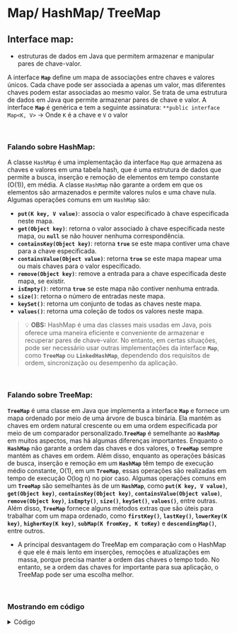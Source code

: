 # Map/ HashMap/ TreeMap

## Interface map:
* estruturas de dados em Java que permitem armazenar e manipular pares de chave-valor.

A interface **`Map`** define um mapa de associações entre chaves e valores únicos. Cada chave pode ser associada a apenas um valor, mas diferentes chaves podem estar associadas ao mesmo valor. Se trata de uma estrutura de dados em Java que permite armazenar pares de chave e valor. A interface **`Map`** é genérica e tem a seguinte assinatura: `**public interface Map<K, V>` → Onde `K` é a chave e `V` o valor

<br>

### Falando sobre HashMap:
A classe `HashMap` é uma implementação da interface `Map` que armazena as chaves e valores em uma tabela hash, que é uma estrutura de dados que permite a busca, inserção e remoção de elementos em tempo constante (O(1)), em média. A classe `HashMap` não garante a ordem em que os elementos são armazenados e permite valores nulos e uma chave nula. Algumas operações comuns em um `HashMap` são:

- **`put(K key, V value)`**: associa o valor especificado à chave especificada neste mapa.
- **`get(Object key)`**: retorna o valor associado à chave especificada neste mapa, ou **`null`** se não houver nenhuma correspondência.
- **`containsKey(Object key)`**: retorna **`true`** se este mapa contiver uma chave para a chave especificada.
- **`containsValue(Object value)`**: retorna **`true`** se este mapa mapear uma ou mais chaves para o valor especificado.
- **`remove(Object key)`**: remove a entrada para a chave especificada deste mapa, se existir.
- **`isEmpty()`**: retorna **`true`** se este mapa não contiver nenhuma entrada.
- **`size()`**: retorna o número de entradas neste mapa.
- **`keySet()`**: retorna um conjunto de todas as chaves neste mapa.
- **`values()`**: retorna uma coleção de todos os valores neste mapa.


>💡 **OBS:** HashMap é uma das classes mais usadas em Java, pois oferece uma maneira eficiente e conveniente de armazenar e recuperar pares de chave-valor. No entanto, em certas situações, pode ser necessário usar outras implementações da interface **`Map`**, como **`TreeMap`** ou **`LinkedHashMap`**, dependendo dos requisitos de ordem, sincronização ou desempenho da aplicação.

<br>

### Falando sobre TreeMap:
**`TreeMap`** é uma classe em Java que implementa a interface **`Map`** e fornece um mapa ordenado por meio de uma árvore de busca binária. Ela mantém as chaves em ordem natural crescente ou em uma ordem especificada por meio de um comparador personalizado.**`TreeMap`** é semelhante ao **`HashMap`** em muitos aspectos, mas há algumas diferenças importantes. Enquanto o **`HashMap`** não garante a ordem das chaves e dos valores, o **`TreeMap`** sempre mantém as chaves em ordem. Além disso, enquanto as operações básicas de busca, inserção e remoção em um **`HashMap`** têm tempo de execução médio constante, O(1), em um **`TreeMap`**, essas operações são realizadas em tempo de execução O(log n) no pior caso. Algumas operações comuns em um **`TreeMap`** são semelhantes às de um **`HashMap`**, como **`put(K key, V value)`**, **`get(Object key)`**, **`containsKey(Object key)`**, **`containsValue(Object value)`**, **`remove(Object key)`**, **`isEmpty()`**, **`size()`**, **`keySet()`**, **`values()`**, entre outras. Além disso, **`TreeMap`** fornece alguns métodos extras que são úteis para trabalhar com um mapa ordenado, como **`firstKey()`**, **`lastKey()`**, **`lowerKey(K key)`**, **`higherKey(K key)`**, **`subMap(K fromKey, K toKey)`** e **`descendingMap()`**, entre outros.

* A principal desvantagem do TreeMap em comparação com o HashMap é que ele é mais lento em inserções, remoções e atualizações em massa, porque precisa manter a ordem das chaves o tempo todo. No entanto, se a ordem das chaves for importante para sua aplicação, o TreeMap pode ser uma escolha melhor.

<br>

### Mostrando em código

<details>
<summary>Código</summary>

```java
//Class "main"
package com.projeto.Map;

import java.util.ArrayList;
import java.util.HashMap;
import java.util.List;
import java.util.Map;

public class Main {
    public static void main(String[] args) {

        //Criando map (chave, valor) de "aluno"
        Map<String, String> aluno = new HashMap<>();
        aluno.put("Name", "João");
        aluno.put("idade", "17");
        aluno.put("Media", "8.5");
        aluno.put("Turma", "3A");

        System.out.println(aluno);

        //Método "keyset" para ver todas as chaves de aluno
        System.out.println(aluno.keySet());

        //Método "values" para ver valores de cada chave de aluno
        System.out.println(aluno.values());

        //Criando "aluno2"
        Map<String, String> aluno2 = new HashMap<>();
        aluno2.put("Name", "Maria");
        aluno2.put("idade", "21");
        aluno2.put("Media", "7");
        aluno2.put("Turma", "3B");

        //Criando uma lista de "aluno"
        List<Map<String, String>> lista_alunos = new ArrayList<>();

        //Adicionando "aluno" e "aluno2" na "lista_alunos"
        lista_alunos.add(aluno);
        lista_alunos.add(aluno2);

        //Mostrando a lista de alunos
        System.out.println("Lista de alunos: " + lista_alunos);

        //Método "containsKey" Buscando chave na "lista_alunos"
        System.out.println("Contem nome pesquisado: " + aluno.containsKey("Name"));
    }
}
```

</details>
